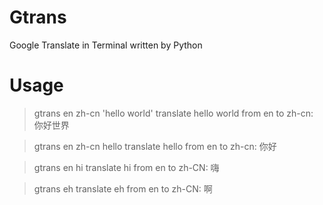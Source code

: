Gtrans
======

Google Translate in Terminal written by Python

Usage
======
>gtrans en zh-cn 'hello world'
>translate hello world from en to zh-cn: 你好世界

>gtrans en zh-cn hello
>translate hello from en to zh-cn: 你好

>gtrans en hi
>translate hi from en to zh-CN: 嗨

>gtrans eh
>translate eh from en to zh-CN: 啊
